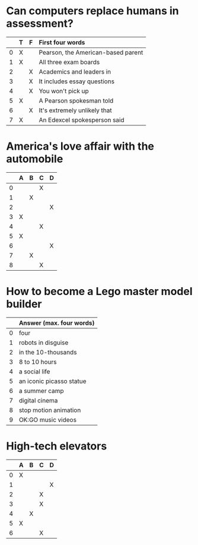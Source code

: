 # Can computers replace humans in assessment?
|     | T   | F   | First four words                   |
| --- | --- | --- | :--------------------------------- |
| 0   | X   |     | Pearson, the American-based parent |
| 1   | X   |     | All three exam boards              |
| 2   |     | X   | Academics and leaders in           |
| 3   |     | X   | It includes essay questions        |
| 4   |     | X   | You won't pick up                  |
| 5   | X   |     | A Pearson spokesman told           |
| 6   |     | X   | It's extremely unlikely that       |
| 7   | X   |     | An Edexcel spokesperson said       |

# America's love affair with the automobile
 |     | A   | B   | C   | D   |
 | --- | --- | --- | --- | --- |
 | 0   |     |     | X   |     |
 | 1   |     | X   |     |     |
 | 2   |     |     |     | X   |
 | 3   | X   |     |     |     |
 | 4   |     |     | X   |     |
 | 5   | X   |     |     |     |
 | 6   |     |     |     | X   |
 | 7   |     | X   |     |     |
 | 8   |     |     | X   |     |

# How to become a Lego master model builder
|     | Answer (max. four words) |
| --- | ------------------------ |
| 0   | four                     |
| 1   | robots in disguise       |
| 2   | in the 10-thousands      |
| 3   | 8 to 10 hours            |
| 4   | a social life            |
| 5   | an iconic picasso statue |
| 6   | a summer camp            |
| 7   | digital cinema           |
| 8   | stop motion animation    |
| 9   | OK:GO music videos       |

# High-tech elevators
 |     | A   | B   | C   | D   |
 | --- | --- | --- | --- | --- |
 | 0   | X   |     |     |     |
 | 1   |     |     |     | X   |
 | 2   |     |     | X   |     |
 | 3   |     |     | X   |     |
 | 4   |     | X   |     |     |
 | 5   | X   |     |     |     |
 | 6   |     |     | X   |     |